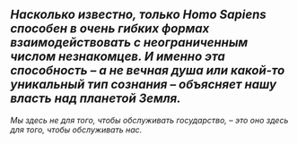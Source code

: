 
*Насколько известно, только Homo Sapiens способен в очень гибких формах взаимодействовать с неограниченным числом незнакомцев. И именно эта способность – а не вечная душа или какой-то уникальный тип сознания – объясняет нашу власть над планетой Земля.*
---

*Мы здесь не для того, чтобы обслуживать государство, – это оно здесь для того, чтобы обслуживать нас.*

